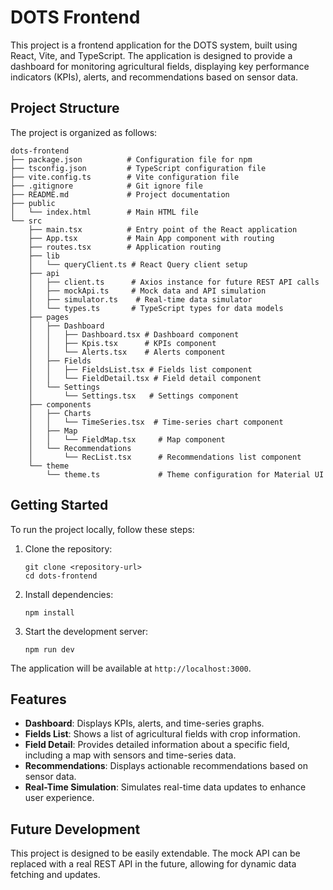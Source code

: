 # DOTS Frontend

This project is a frontend application for the DOTS system, built using React, Vite, and TypeScript. The application is designed to provide a dashboard for monitoring agricultural fields, displaying key performance indicators (KPIs), alerts, and recommendations based on sensor data.

## Project Structure

The project is organized as follows:

```
dots-frontend
├── package.json          # Configuration file for npm
├── tsconfig.json         # TypeScript configuration file
├── vite.config.ts        # Vite configuration file
├── .gitignore            # Git ignore file
├── README.md             # Project documentation
├── public
│   └── index.html        # Main HTML file
└── src
    ├── main.tsx          # Entry point of the React application
    ├── App.tsx           # Main App component with routing
    ├── routes.tsx        # Application routing
    ├── lib
    │   └── queryClient.ts # React Query client setup
    ├── api
    │   ├── client.ts      # Axios instance for future REST API calls
    │   ├── mockApi.ts     # Mock data and API simulation
    │   ├── simulator.ts    # Real-time data simulator
    │   └── types.ts       # TypeScript types for data models
    ├── pages
    │   ├── Dashboard
    │   │   ├── Dashboard.tsx # Dashboard component
    │   │   ├── Kpis.tsx      # KPIs component
    │   │   └── Alerts.tsx    # Alerts component
    │   ├── Fields
    │   │   ├── FieldsList.tsx # Fields list component
    │   │   └── FieldDetail.tsx # Field detail component
    │   └── Settings
    │       └── Settings.tsx   # Settings component
    ├── components
    │   ├── Charts
    │   │   └── TimeSeries.tsx  # Time-series chart component
    │   ├── Map
    │   │   └── FieldMap.tsx     # Map component
    │   └── Recommendations
    │       └── RecList.tsx      # Recommendations list component
    └── theme
        └── theme.ts             # Theme configuration for Material UI
```

## Getting Started

To run the project locally, follow these steps:

1. Clone the repository:
   ```
   git clone <repository-url>
   cd dots-frontend
   ```

2. Install dependencies:
   ```
   npm install
   ```

3. Start the development server:
   ```
   npm run dev
   ```

The application will be available at `http://localhost:3000`.

## Features

- **Dashboard**: Displays KPIs, alerts, and time-series graphs.
- **Fields List**: Shows a list of agricultural fields with crop information.
- **Field Detail**: Provides detailed information about a specific field, including a map with sensors and time-series data.
- **Recommendations**: Displays actionable recommendations based on sensor data.
- **Real-Time Simulation**: Simulates real-time data updates to enhance user experience.

## Future Development

This project is designed to be easily extendable. The mock API can be replaced with a real REST API in the future, allowing for dynamic data fetching and updates.